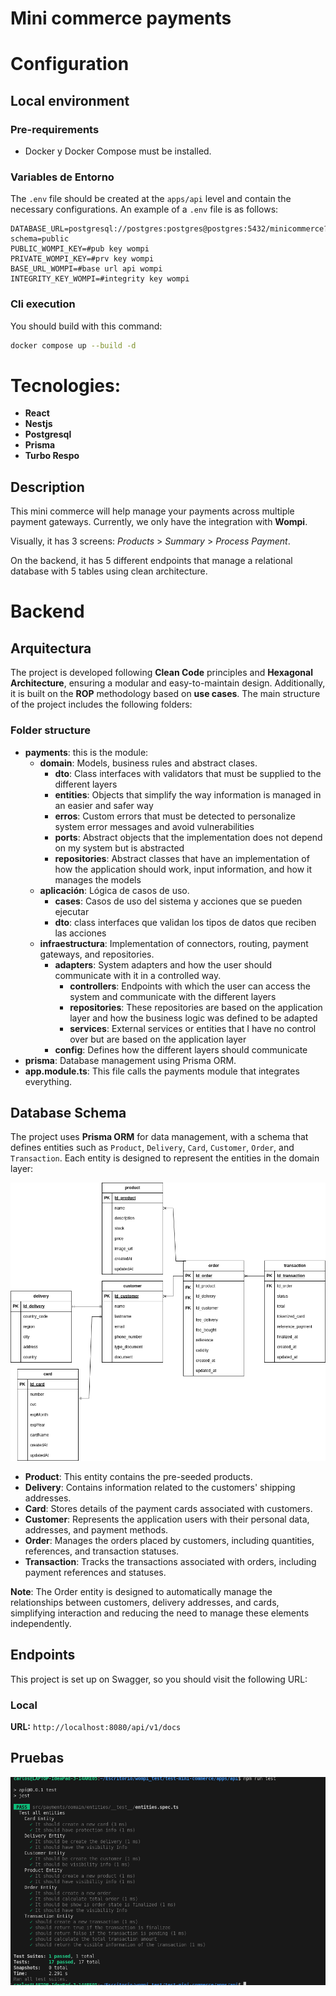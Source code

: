 # Mini commerce payments

# Configuration
## Local environment
### Pre-requirements

- Docker y Docker Compose must be installed.

### Variables de Entorno

The `.env` file should be created at the `apps/api` level and contain the necessary configurations. An example of a `.env` file is as follows:

```env
DATABASE_URL=postgresql://postgres:postgres@postgres:5432/minicommerce?schema=public
PUBLIC_WOMPI_KEY=#pub key wompi
PRIVATE_WOMPI_KEY=#prv key wompi
BASE_URL_WOMPI=#base url api wompi
INTEGRITY_KEY_WOMPI=#integrity key wompi
```

### Cli execution

You should build with this command:

```bash
docker compose up --build -d
```


# Tecnologies: 
- **React** 
- **Nestjs**
- **Postgresql**
- **Prisma**
- **Turbo Respo**

## Description
This mini commerce will help manage your payments across multiple payment gateways. Currently, we only have the integration with **Wompi**.

Visually, it has 3 screens: *Products* > *Summary* > *Process Payment*.

On the backend, it has 5 different endpoints that manage a relational database with 5 tables using clean architecture.

# Backend

## Arquitectura

The project is developed following **Clean Code** principles and **Hexagonal Architecture**, ensuring a modular and easy-to-maintain design. Additionally, it is built on the **ROP** methodology based on **use cases**. The main structure of the project includes the following folders:

### Folder structure

- **payments**: this is the module:
    - **domain**: Models, business rules and abstract clases.
      - **dto**:  Class interfaces with validators that must be supplied to the different layers
      - **entities**:  Objects that simplify the way information is managed in an easier and safer way
      - **erros**: Custom errors that must be detected to personalize system error messages and avoid vulnerabilities  
      - **ports**: Abstract objects that the implementation does not depend on my system but is abstracted
      - **repositories**: Abstract classes that have an implementation of how the application should work, input information, and how it manages the models 
  - **aplicación**: Lógica de casos de uso.
    - **cases**: Casos de uso del sistema y acciones que se pueden ejecutar
    - **dto**: class interfaces que validan los tipos de datos que reciben las acciones 
  - **infraestructura**:  Implementation of connectors, routing, payment gateways, and repositories.
    - **adapters**: System adapters and how the user should communicate with it in a controlled way.
      - **controllers**: Endpoints with which the user can access the system and communicate with the different layers
      - **repositories**: These repositories are based on the application layer and how the business logic was defined to be adapted 
      - **services**:  External services or entities that I have no control over but are based on the application layer 
    - **config**: Defines how the different layers should communicate
- **prisma**: Database management using Prisma ORM.
- **app.module.ts**: This file calls the payments module that integrates everything.

## Database Schema

The project uses **Prisma ORM** for data management, with a schema that defines entities such as `Product`, `Delivery`, `Card`, `Customer`, `Order`, and `Transaction`. Each entity is designed to represent the entities in the domain layer:

<img src="./assets/commerce-MER.png" />


- **Product**: This entity contains the pre-seeded products.
- **Delivery**: Contains information related to the customers' shipping addresses.
- **Card**: Stores details of the payment cards associated with customers.
- **Customer**: Represents the application users with their personal data, addresses, and payment methods.
- **Order**: Manages the orders placed by customers, including quantities, references, and transaction statuses.
- **Transaction**: Tracks the transactions associated with orders, including payment references and statuses.

**Note**: The Order entity is designed to automatically manage the relationships between customers, delivery addresses, and cards, simplifying interaction and reducing the need to manage these elements independently.

## Endpoints

This project is set up on Swagger, so you should visit the following URL:

### Local
**URL:** `http://localhost:8080/api/v1/docs`


## Pruebas

<img src="./assets/test_entities.png" />

